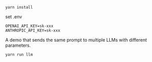 
```
yarn install
```

set .env

```
OPENAI_API_KEY=sk-xxx
ANTHROPIC_API_KEY=sk-xxx
```


A demo that sends the same prompt to multiple LLMs with different parameters.

```
yarn run llm
```